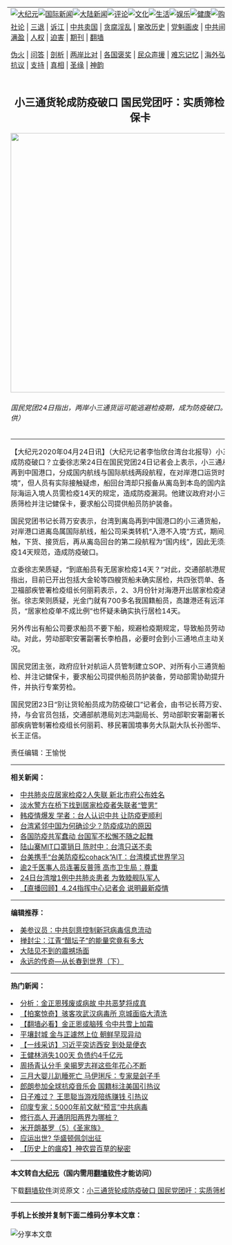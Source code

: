 <a name="1" id="1" target="_blank"></a><span id="1"></span>
<table align=center border="0"><tr><td colspan="2" VALIGN=TOP><a href="https://github.com/mtxlr285/djy/blob/master/gb/nsc413.md#1"><img src="https://raw.githubusercontent.com/mtxlr285/www/master/t/djy/1.jpg" title="大纪元"></a><a href="https://github.com/mtxlr285/djy/blob/master/gb/n24hr.md#1"><img src="https://raw.githubusercontent.com/mtxlr285/www/master/t/djy/3.jpg" title="国际新闻"></a><a href="https://github.com/mtxlr285/djy/blob/master/gb/nsc413.md#1"><img src="https://raw.githubusercontent.com/mtxlr285/www/master/t/djy/4.jpg" title="大陆新闻"></a><a href="https://github.com/mtxlr285/djy/blob/master/gb/news392.md#1"><img src="https://raw.githubusercontent.com/mtxlr285/www/master/t/djy/5.jpg" title="评论"></a><a href="https://github.com/mtxlr285/djy/blob/master/gb/news2007.md#1"><img src="https://raw.githubusercontent.com/mtxlr285/www/master/t/djy/6.jpg" title="文化"></a><a href="https://github.com/mtxlr285/djy/blob/master/gb/news2008.md#1"><img src="https://raw.githubusercontent.com/mtxlr285/www/master/t/djy/7.jpg" title="生活"></a><a href="https://github.com/mtxlr285/djy/blob/master/gb/ncyule.md#1"><img src="https://raw.githubusercontent.com/mtxlr285/www/master/t/djy/8.jpg" title="娱乐"></a><a href="https://github.com/mtxlr285/djy/blob/master/gb/nsc1002.md#1"><img src="https://raw.githubusercontent.com/mtxlr285/www/master/t/djy/9.jpg" title="健康"><a href="https://www.youlucky.com"><img src="https://raw.githubusercontent.com/mtxlr285/www/master/t/djy/10.jpg" title="购物"></a><a href="https://donate.epochtimes.com/?utm_medium=epochtimes&utm_source=referral&utm_campaign=donate_button_djyarticleheader"><img src="https://raw.githubusercontent.com/mtxlr285/www/master/t/djy/12.jpg" title="捐款"></a></td></tr>
<tr><td colspan="2" VALIGN=TOP><a target="_blank" href="https://github.com/mtxlr285/djy/blob/master/gb/9p.md#1">社论</a> | <a target="_blank" href="https://github.com/mtxlr285/djy/blob/master/gb/nf5657.md#1">三退</a> | <a target="_blank" href="https://github.com/mtxlr285/djy/blob/master/gb/nf6124.md#1">诉江</a> | <a target="_blank" href="https://github.com/mtxlr285/djy/blob/master/gb/nf1176117.md#1">中共卖国</a> | <a target="_blank" href="https://github.com/mtxlr285/djy/blob/master/gb/nf5773.md#1">贪腐淫乱</a> | <a target="_blank" href="https://github.com/mtxlr285/djy/blob/master/gb/nf1176115.md#1">窜改历史</a> | <a target="_blank" href="https://github.com/mtxlr285/djy/blob/master/gb/nf1176107.md#1">党魁画皮</a> | <a target="_blank" href="https://github.com/mtxlr285/djy/blob/master/gb/nf1320400.md#1">中共间谍</a> | <a target="_blank" href="https://github.com/mtxlr285/djy/blob/master/gb/nf1176114.md#1">破坏传统</a> | <a target="_blank" href="https://github.com/mtxlr285/ntdtv/blob/master/gb/prog447_1.md#1">恶贯满盈</a> | <a target="_blank" href="https://github.com/mtxlr285/djy/blob/master/gb/ncid278.md#1">人权</a> | <a target="_blank" href="https://github.com/mtxlr285/djy/blob/master/gb/nf1176111.md#1">迫害</a> | <a target="_blank" href="https://gitlab.com/szzdlab/mh-qikan/blob/master/README.md#1">期刊</a> | <a target="_blank" href="https://github.com/mtxlr285/www/blob/master/README.md?zsrh#8">翻墙</a></p><p><a target="_blank" href="https://github.com/mtxlr285/djy/blob/master/gb/nf5562.md#1">伪火</a> | <a target="_blank" href="https://github.com/mtxlr285/djy/blob/master/gb/nf4378.md#1">问答</a> | <a target="_blank" href="https://github.com/mtxlr285/djy/blob/master/gb/nf5792.md#1">剖析</a> | <a target="_blank" href="https://github.com/mtxlr285/djy/blob/master/gb/nf5735.md#1">两岸比对</a> | <a target="_blank" href="https://github.com/mtxlr285/djy/blob/master/gb/nf6119.md#1">各国褒奖</a> | <a target="_blank" href="https://github.com/mtxlr285/djy/blob/master/gb/nf6120.md#1">民众声援</a> | <a target="_blank" href="https://github.com/mtxlr285/djy/blob/master/gb/nf1188594.md#1">难忘记忆</a> | <a target="_blank" href="https://github.com/mtxlr285/djy/blob/master/gb/nf3180.md#1">海外弘传</a> | <a target="_blank" href="https://github.com/mtxlr285/djy/blob/master/gb/nf5410.md#1">万人上访</a> | <a target="_blank" href="https://github.com/mtxlr285/ntdtv/blob/master/gb/prog1530_1.md#1">和平抗议</a> | <a target="_blank" href="https://github.com/mtxlr285/djy/blob/master/gb/nf4386.md#1">支持</a> | <a target="_blank" href="https://github.com/mtxlr285/djy/blob/master/gb/nf4389.md#1">真相</a> | <a target="_blank" href="https://github.com/mtxlr285/djy/blob/master/gb/nf5790.md#1">圣缘</a> | <a target="_blank" href="https://github.com/mtxlr285/djy/blob/master/gb/nf4786.md#1">神韵</a></td></tr>
<tr><td VALIGN=TOP width="626"><h2 align=center>小三通货轮成防疫破口 国民党团吁：实质筛检并注记健保卡</h2>
<img width="600" src="https://i.epochtimes.com/assets/uploads/2020/04/dea640edfa62aaa2b5f56eba337d921f-600x400.jpg" />
<h6>国民党团24日指出，两岸小三通货运可能逃避检疫期，成为防疫破口。（国民党团提供）
</h6>
<hr>
<p>【大纪元2020年04月24日讯】（大纪元记者李怡欣台湾台北报导）<ahref="https://github.com/mtxlr285/djy/blob/master/gb/tag/%E5%B0%8F%E4%B8%89%E9%80%9A.md#1">小三通</a>货轮船员成防疫破口？立委<ahref="https://github.com/mtxlr285/djy/blob/master/gb/tag/%E5%BE%90%E5%BF%97%E8%8D%A3.md#1">徐志荣</a>24日在<ahref="https://github.com/mtxlr285/djy/blob/master/gb/tag/%E5%9B%BD%E6%B0%91%E5%85%9A%E5%9B%A2.md#1">国民党团</a>24日记者会上表示，小三通从本岛到离岛再到中国港口，分成国内航线与国际航线两段航程，在对岸港口运货时“采入港不入境”，但人员有实际接触疑虑，船回台湾却只报备从离岛到本岛的国内路线，规避掉国际海运入境人员需检疫14天的规定，造成防疫漏洞。他建议政府对小三通货船船员实质筛检并注记健保卡，要求船公司提供船员防护装备。</p>
<p><ahref="https://github.com/mtxlr285/djy/blob/master/gb/tag/%E5%9B%BD%E6%B0%91%E5%85%9A%E5%9B%A2.md#1">国民党团</a>书记长蒋万安表示，台湾到离岛再到中国港口的<ahref="https://github.com/mtxlr285/djy/blob/master/gb/tag/%E5%B0%8F%E4%B8%89%E9%80%9A.md#1">小三通</a>货船，第一段航程从对岸港口进离岛属国际航线，船公司采类转机“入港不入境”方式，期间人员会有接触，下货、接货后，再从离岛回台的第二段航程为“国内线”，因此无须办理入境与检疫14天规范，造成防疫破口。</p>
<p>立委<ahref="https://github.com/mtxlr285/djy/blob/master/gb/tag/%E5%BE%90%E5%BF%97%E8%8D%A3.md#1">徐志荣</a>质疑，“到底船员有无居家检疫14天？”对此，交通部航港局副局长刘志鸿指出，目前已开出包括大金轮等四艘货船未确实居检，共四张罚单、各开罚十万元；卫福部疾管署检疫组长何丽莉表示，2、3月份针对海港开出居家检疫通知书共300张。徐志荣则质疑，光金门就有700多名我国籍船员，高雄港还有远洋与外籍船员，“居家检疫单不成比例”也怀疑未确实执行居检14天。</p>
<p>另外传出有船公司要求船员不要下船，规避检疫期规定，导致船员劳动条件差人心浮动。对此，劳动部职安署副署长李柏昌，必要时会到小三通地点主动关怀船员劳动情况。</p>
<p>国民党团主张，政府应针对航运人员管制建立SOP、对所有小三通货船船员实质筛检、并注记健保卡，要求船公司提供船员防护装备，劳动部需协助提升船员劳动条件，并执行专案劳检。</p>
<p>国民党团23日“别让货轮船员成为防疫破口”记者会，由书记长蒋万安、立委徐志荣主持，与会官员包括，交通部航港局刘志鸿副局长、劳动部职安署副署长李柏昌、卫福部疾病管制署检疫组长何丽莉、移民署国境事务大队副大队长孙图华、海巡署巡防组长王正信。</p>
<p>责任编辑：王愉悦</p>

<hr>


<strong>相关新闻：</strong>
<li><a href="https://github.com/mtxlr285/djy/blob/master/gb/20/2/18/n11877096.md#1">中共肺炎应居家检疫2人失联 新北市府公布姓名</a></li>
<li><a href="https://github.com/mtxlr285/djy/blob/master/gb/20/2/21/n11885820.md#1">淡水警方在桥下找到居家检疫者失联者“管男”</a></li>
<li><a href="https://github.com/mtxlr285/djy/blob/master/gb/20/2/27/n11900509.md#1">韩疫情爆发 学者：台人认识中共 让防疫更顺利</a></li>
<li><a href="https://github.com/mtxlr285/djy/blob/master/gb/20/3/14/n11940819.md#1">台湾紧邻中国为何确诊少？防疫成功的原因</a></li>
<li><a href="https://github.com/mtxlr285/djy/blob/master/gb/20/4/15/n12033122.md#1">各国防疫共军蠢动 台国军不松懈不随之起舞</a></li>
<li><a href="https://github.com/mtxlr285/djy/blob/master/gb/20/4/24/n12057777.md#1">陆山寨MIT口罩销日 陈时中：台湾只送不卖</a></li>
<li><a href="https://github.com/mtxlr285/djy/blob/master/gb/20/4/24/n12057613.md#1">台美携手“台美防疫松cohack”AIT：台湾模式世界学习</a></li>
<li><a href="https://github.com/mtxlr285/djy/blob/master/gb/20/4/24/n12057583.md#1">逾2千医事人员连署反普筛 高市卫生局：尊重</a></li>
<li><a href="https://github.com/mtxlr285/djy/blob/master/gb/20/4/24/n12057384.md#1">24日台湾增1例中共肺炎患者 为敦睦舰队军人</a></li>
<li><a href="https://github.com/mtxlr285/djy/blob/master/gb/20/4/24/n12057394.md#1">【直播回顾】4.24指挥中心记者会 说明最新疫情</a></li>
<hr>


<strong>编辑推荐：</strong>
<li><a href="https://github.com/onzhi266/djy/blob/master/gb/20/2/22/n11887949.md#1">美参议员：中共刻意控制新冠病毒信息流动</a></li>
<li><a href="https://github.com/tsiac2612/djy/blob/master/gb/20/3/15/n11942777.md#1" target="_blank">掸封尘：江青“醋坛子”的能量究竟有多大</a></li><li><a href="https://github.com/mtxlr285/djy/blob/master/gb/13/11/27/n4020290.md?dfh#1" target="_blank">大陆见不到的震撼场面</a></li><li><a href="https://github.com/tsiac2612/djy/blob/master/gb/17/5/5/n9109957.md#1" target="_blank">永远的传奇—从长春到世界（下）</a></li>
<hr>

<strong>热门新闻：</strong>
<li><a href="https://github.com/mtxlr285/djy/blob/master/gb/20/4/22/n12052901.md#1">分析：金正恩残废或病故 中共恶梦将成真</a></li>
<li><a href="https://github.com/mtxlr285/djy/blob/master/gb/20/4/23/n12053941.md#1">【拍案惊奇】骇客攻武汉病毒所 京城面临大清洗</a></li>
<li><a href="https://github.com/mtxlr285/djy/blob/master/gb/20/4/23/n12054189.md#1">【翻墙必看】金正恩或脑残 令中共雪上加霜</a></li>
<li><a href="https://github.com/mtxlr285/djy/blob/master/gb/20/4/23/n12055983.md#1">平壤封城 金与正遽然上位 朝鲜早现异动</a></li>
<li><a href="https://github.com/mtxlr285/djy/blob/master/gb/20/4/22/n12053085.md#1">【一线采访】习近平突访西安 到处是便衣</a></li>
<li><a href="https://github.com/mtxlr285/djy/blob/master/gb/20/4/23/n12056000.md#1">王健林消失100天 负债约4千亿元</a></li>
<li><a href="https://github.com/mtxlr285/djy/blob/master/gb/20/4/23/n12054555.md#1">周扬青认分手 亲揭罗志祥这些年花心不断</a></li>
<li><a href="https://github.com/mtxlr285/djy/blob/master/gb/20/4/22/n12053302.md#1">三月大婴儿趴睡死亡 马伊琍斥：专家是刽子手</a></li>
<li><a href="https://github.com/mtxlr285/djy/blob/master/gb/20/4/21/n12050674.md#1">郎朗参加全球抗疫音乐会 国籍标注美国引热议</a></li>
<li><a href="https://github.com/mtxlr285/djy/blob/master/gb/20/4/22/n12053668.md#1">日子难过？ 王思聪当游戏陪练赚钱 引热议</a></li>
<li><a href="https://github.com/mtxlr285/djy/blob/master/gb/20/4/22/n12051978.md#1">印度专家：5000年前文献“预言”中共病毒</a></li>
<li><a href="https://github.com/mtxlr285/djy/blob/master/gb/20/4/4/n12003303.md#1">修行高人 开通阴阳两界为哪桩？</a></li>
<li><a href="https://github.com/mtxlr285/djy/blob/master/gb/13/2/18/n3803627.md#1">米开朗基罗（5）《圣家族》</a></li>
<li><a href="https://github.com/mtxlr285/djy/blob/master/gb/20/4/19/n12043816.md#1">应运出世? 华盛顿佩剑出征</a></li>
<li><a href="https://github.com/mtxlr285/djy/blob/master/gb/20/4/22/n12053769.md#1">【历史上的瘟疫】神农尝百草的秘密</a></li>
<hr>

<strong>本文转自<a href="https://www.epochtimes.com">大纪元</a>（国内需用<a href="https://github.com/mtxlr285/www/blob/master/README.md#8">翻墙软件</a>才能访问）</strong><p>下载<a href="https://github.com/mtxlr285/www/blob/master/README.md#8">翻墙软件</a>浏览原文：<a href="https://www.epochtimes.com/gb/20/4/24/n12057489.htm">小三通货轮成防疫破口 国民党团吁：实质筛检并注记健保卡</a></p><hr>

<strong>手机上长按并复制下面二维码分享本文章：</strong><br><br><img src="http://d1p1.ip.zn2.us/v.php?action=qrcode&url=https://github.com/mtxlr285/djy/blob/master/gb/20/4/24/n12057489.md%231" title="分享本文章"></td><td VALIGN=TOP><a href="https://github.com/mtxlr285/djy/blob/master/gb/16/1/21/n4622075.md?dfh#1" target="_blank"><img src="https://raw.githubusercontent.com/mtxlr285/djy/master/gb/300/wei-f1.jpg" title="中共的伪火骗局"  alt="中共的伪火骗局"></a><br><a href="https://github.com/mtxlr285/www/blob/master/README.md?dfh#9" target="_blank"><img src="https://raw.githubusercontent.com/mtxlr285/djy/master/gb/300/yong-h.jpg" title="永恒的见证"  alt="永恒的见证"></a><br><a href="https://github.com/mtxlr285/djy/blob/master/gb/13/9/29/n3974789.md?dfh#1" target="_blank"><img src="https://raw.githubusercontent.com/mtxlr285/djy/master/gb/300/shang-lnz.jpg" title="善良女子被中共投男牢"  alt="善良女子被中共投男牢"></a><br><a href="https://github.com/mtxlr285/djy/blob/master/gb/16/3/16/n4663449.md?dfh#1" target="_blank"><img src="https://raw.githubusercontent.com/mtxlr285/djy/master/gb/300/huo-z3.jpg" title="警卫目击活摘器官"  alt="警卫目击活摘器官"></a><br><a href="https://github.com/mtxlr285/djy/blob/master/gb/16/8/7/n8177641.md?dfh#1" target="_blank"><img src="https://raw.githubusercontent.com/mtxlr285/djy/master/gb/300/huo-z4.jpg" title="证人描述活摘恐怖"  alt="证人描述活摘恐怖"></a><br><a href="https://github.com/mtxlr285/djy/blob/master/gb/10/4/19/n2881569.md?dfh#1" target="_blank"><img src="https://raw.githubusercontent.com/mtxlr285/djy/master/gb/300/huo-z1.jpg" title="揭开活摘器官黑幕"  alt="揭开活摘器官黑幕"></a><br><a href="https://github.com/mtxlr285/djy/blob/master/gb/10/11/7/n3077476.md?dfh#1" target="_blank"><img src="https://raw.githubusercontent.com/mtxlr285/djy/master/gb/300/ma-ks.jpg" title="马克思的成魔之路"  alt="马克思的成魔之路"></a><br><a href="https://github.com/mtxlr285/djy/blob/master/gb/14/6/9/n4173977.md?dfh#1" target="_blank"><img src="https://raw.githubusercontent.com/mtxlr285/djy/master/gb/300/chang-zs.jpg" title="藏字石 蕴天机"  alt="藏字石 蕴天机"></a><br><a href="https://github.com/mtxlr285/djy/blob/master/gb/18/5/10/n10381511.md?dfh#1" target="_blank"><img src="https://raw.githubusercontent.com/mtxlr285/djy/master/gb/300/st1.jpg" title="关注3亿人三退"  alt="关注3亿人三退"></a><br><a href="https://github.com/mtxlr285/djy/blob/master/gb/18/3/21/n10237682.md?dfh#1" target="_blank"><img src="https://raw.githubusercontent.com/mtxlr285/djy/master/gb/300/jie-t.jpg" title="解体中共复兴中华"  alt="解体中共复兴中华"></a><br><a href="https://github.com/mtxlr285/djy/blob/master/gb/9/2/9/n2422991.md?dfh#1" target="_blank"><img src="https://raw.githubusercontent.com/mtxlr285/djy/master/gb/300/gao-zs.jpg" title="中共迫害良心律师"  alt="中共迫害良心律师"></a><br><a href="https://github.com/mtxlr285/djy/blob/master/gb/18/12/9/n10900044.md?dfh#1" target="_blank"><img src="https://raw.githubusercontent.com/mtxlr285/djy/master/gb/300/sj1.jpg" title="303万人举报江泽民"  alt="303万人举报江泽民"></a><br><a href="https://github.com/mtxlr285/djy/blob/master/gb/18/8/28/n10672014.md?dfh#1" target="_blank"><img src="https://raw.githubusercontent.com/mtxlr285/djy/master/gb/300/sj2.jpg" title="这些官员为何起诉江泽民"  alt="这些官员为何起诉江泽民"></a><br><a href="https://github.com/mtxlr285/djy/blob/master/gb/8/12/18/n2367165.md?dfh#1" target="_blank"><img src="https://raw.githubusercontent.com/mtxlr285/djy/master/gb/300/liangan.jpg" title="海峡两岸的强烈对比"  alt="海峡两岸的强烈对比"></a><br><a href="https://github.com/mtxlr285/djy/blob/master/gb/15/12/10/n4593139.md?dfh#1" target="_blank"><img src="https://raw.githubusercontent.com/mtxlr285/djy/master/gb/300/jia-ndzl.jpg" title="加拿大总理的贺信"  alt="加拿大总理的贺信"></a><br><a href="https://github.com/mtxlr285/djy/blob/master/gb/11/6/17/n3289382.md?dfh#1" target="_blank"><img src="https://raw.githubusercontent.com/mtxlr285/djy/master/gb/300/xiao-wd.jpg" title="探寻真相兼听则明"  alt="探寻真相兼听则明"></a><br><a href="https://github.com/mtxlr285/djy/blob/master/gb/18/10/27/n10812623.md?dfh#1" target="_blank"><img src="https://raw.githubusercontent.com/mtxlr285/djy/master/gb/300/yindu.jpg" title="印度媒体报道东方"  alt="印度媒体报道东方"></a><br><a href="https://github.com/mtxlr285/djy/blob/master/gb/18/6/9/n10469652.md?dfh#1" target="_blank"><img src="https://raw.githubusercontent.com/mtxlr285/djy/master/gb/300/xie-j.jpg" title="不一样的海外校园"  alt="不一样的海外校园"></a><br><a href="https://github.com/mtxlr285/djy/blob/master/gb/7/4/5/n1669415.md?dfh#1" target="_blank"><img src="https://raw.githubusercontent.com/mtxlr285/djy/master/gb/300/li-up.jpg" title="从大师到徒弟的传奇"  alt="从大师到徒弟的传奇"></a><br><a href="https://github.com/mtxlr285/djy/blob/master/gb/17/5/26/n9191512.md?dfh#1" target="_blank"><img src="https://raw.githubusercontent.com/mtxlr285/djy/master/gb/300/zfl2.jpg" title="亿万人与东方一本奇书"  alt="亿万人与东方一本奇书"></a><br><a href="https://github.com/mtxlr285/djy/blob/master/gb/13/11/27/n4020290.md?dfh#1" target="_blank"><img src="https://raw.githubusercontent.com/mtxlr285/djy/master/gb/300/zhen-h.jpg" title="大陆见不到的震撼场面"  alt="大陆见不到的震撼场面"></a><br><a href="https://github.com/mtxlr285/djy/blob/master/gb/15/7/17/n4482910.md?dfh#1" target="_blank"><img src="https://raw.githubusercontent.com/mtxlr285/djy/master/gb/300/dalu-sk.jpg" title="人心向善 大陆当初盛况"  alt="人心向善 大陆当初盛况"></a><br><a href="https://github.com/mtxlr285/djy/blob/master/gb/19/1/5/n10955468.md?dfh#1" target="_blank"><img src="https://raw.githubusercontent.com/mtxlr285/djy/master/gb/300/zfl1.jpg" title="追寻真理 这书讲什么"  alt="追寻真理 这书讲什么"></a><br><a href="https://github.com/mtxlr285/www/blob/master/README.md?dfh#1" target="_blank"><img src="https://raw.githubusercontent.com/mtxlr285/djy/master/gb/300/fq1.jpg" title="下载免费翻墙软件"  alt="下载免费翻墙软件"></a><br></td></tr></table>
